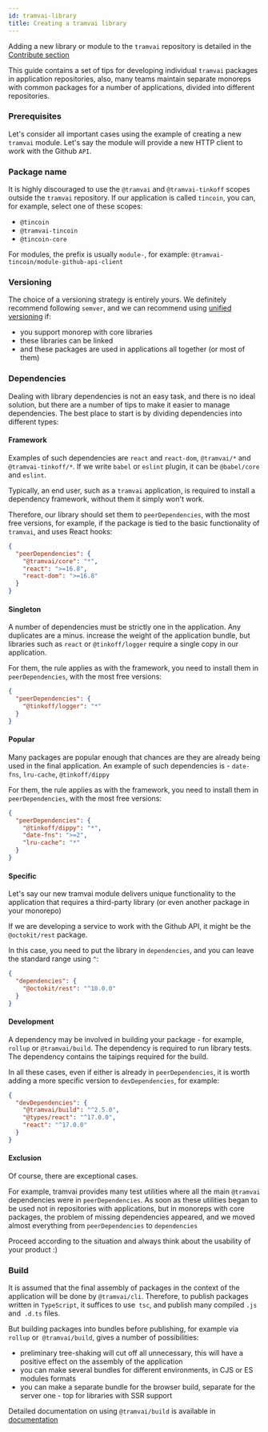 ```yaml
---
id: tramvai-library
title: Creating a tramvai library
---
```


Adding a new library or module to the `tramvai` repository is detailed in the [Contribute section](contribute/contribute.md)

This guide contains a set of tips for developing individual `tramvai` packages in application repositories,
also, many teams maintain separate monoreps with common packages for a number of applications, divided into different repositories.

### Prerequisites

Let's consider all important cases using the example of creating a new `tramvai` module.
Let's say the module will provide a new HTTP client to work with the Github `API`.

### Package name

It is highly discouraged to use the `@tramvai` and `@tramvai-tinkoff` scopes outside the `tramvai` repository.
If our application is called `tincoin`, you can, for example, select one of these scopes:

- `@tincoin`
- `@tramvai-tincoin`
- `@tincoin-core`

For modules, the prefix is ​​usually `module-`, for example: `@tramvai-tincoin/module-github-api-client`

### Versioning

The choice of a versioning strategy is entirely yours.
We definitely recommend following `semver`, and we can recommend using [unified versioning](concepts/versioning.md) if:

- you support monorep with core libraries
- these libraries can be linked
- and these packages are used in applications all together (or most of them)

### Dependencies

Dealing with library dependencies is not an easy task, and there is no ideal solution, but there are a number of tips to make it easier to manage dependencies.
The best place to start is by dividing dependencies into different types:

#### Framework

Examples of such dependencies are `react` and `react-dom`, `@tramvai/*` and `@tramvai-tinkoff/*`.
If we write `babel` or `eslint` plugin, it can be `@babel/core` and `eslint`.

Typically, an end user, such as a `tramvai` application, is required to install a dependency framework,
without them it simply won't work.

Therefore, our library should set them to `peerDependencies`, with the most free versions, for example, if the package is tied to the basic functionality of `tramvai`, and uses React hooks:

```json
{
  "peerDependencies": {
    "@tramvai/core": "*",
    "react": ">=16.8",
    "react-dom": ">=16.8"
  }
}
```

#### Singleton

A number of dependencies must be strictly one in the application.
Any duplicates are a minus. increase the weight of the application bundle, but libraries such as `react` or `@tinkoff/logger` require a single copy in our application.

For them, the rule applies as with the framework, you need to install them in `peerDependencies`, with the most free versions:

```json
{
  "peerDependencies": {
    "@tinkoff/logger": "*"
  }
}
```

#### Popular

Many packages are popular enough that chances are they are already being used in the final application.
An example of such dependencies is - `date-fns`, `lru-cache`, `@tinkoff/dippy`

For them, the rule applies as with the framework, you need to install them in `peerDependencies`, with the most free versions:

```json
{
  "peerDependencies": {
    "@tinkoff/dippy": "*",
    "date-fns": ">=2",
    "lru-cache": "*"
  }
}
```

#### Specific

Let's say our new tramvai module delivers unique functionality to the application that requires a third-party library (or even another package in your monorepo)

If we are developing a service to work with the Github API, it might be the `@octokit/rest` package.

In this case, you need to put the library in `dependencies`, and you can leave the standard range using `^`:

```json
{
  "dependencies": {
    "@octokit/rest": "^18.0.0"
  }
}
```

#### Development

A dependency may be involved in building your package - for example, `rollup` or `@tramvai/build`.
The dependency is required to run library tests.
The dependency contains the taipings required for the build.

In all these cases, even if either is already in `peerDependencies`, it is worth adding a more specific version to `devDependencies`, for example:

```json
{
  "devDependencies": {
    "@tramvai/build": "^2.5.0",
    "@types/react": "^17.0.0",
    "react": "^17.0.0"
  }
}
```

#### Exclusion

Of course, there are exceptional cases.

For example, tramvai provides many test utilities where all the main `@tramvai` dependencies were in `peerDependencies`.
As soon as these utilities began to be used not in repositories with applications, but in monoreps with core packages, the problem of missing dependencies appeared, and we moved almost everything from `peerDependencies` to `dependencies`

Proceed according to the situation and always think about the usability of your product :)

### Build

It is assumed that the final assembly of packages in the context of the application will be done by `@tramvai/cli`.
Therefore, to publish packages written in `TypeScript`, it suffices to use` tsc`, and publish many compiled `.js` and` .d.ts` files.

But building packages into bundles before publishing, for example via `rollup` or` @tramvai/build`, gives a number of possibilities:

- preliminary tree-shaking will cut off all unnecessary, this will have a positive effect on the assembly of the application
- you can make several bundles for different environments, in CJS or ES modules formats
- you can make a separate bundle for the browser build, separate for the server one - top for libraries with SSR support

Detailed documentation on using `@tramvai/build` is available in [documentation](references/tools/build.md)
